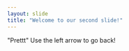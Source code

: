 ```yaml
---
layout: slide
title: "Welcome to our second slide!"
---
```

"Prettt"
Use the left arrow to go back!
